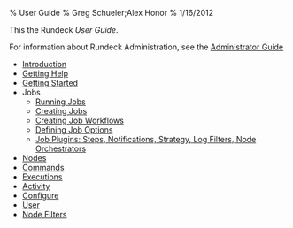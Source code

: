 % User Guide
% Greg Schueler;Alex Honor
% 1/16/2012

This the Rundeck *User Guide*.

For information about Rundeck Administration, see the [Administrator Guide](../administration/index.html)

* [Introduction](introduction.html)
* [Getting Help](getting-help.html)
* [Getting Started](getting-started.html)
* Jobs
    + [Running Jobs](running-jobs.html)
    + [Creating Jobs](creating-jobs.html)
    + [Creating Job Workflows](creating-job-workflows.html)
    + [Defining Job Options](defining-job-options.html)
    + [Job Plugins: Steps, Notifications, Strategy, Log Filters, Node Orchestrators](job-plugins.html)
* [Nodes](nodes.html)
* [Commands](commands.html)
* [Executions](executions.html)
* [Activity](activity.html)
* [Configure](configure.html)
* [User](user.html)
* [Node Filters](node-filters.html)
